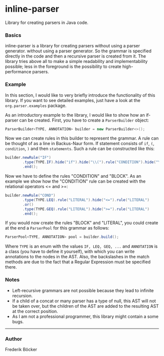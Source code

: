 # inline-parser
Library for creating parsers in Java code.

### Basics
inline-parser is a library for creating parsers without using a parser generator.
without using a parser generator. So the grammar is specified directly in the code and then
a recursive parser is created from it.
The library tries above all to make a simple readability and implementability possible;
less in the foreground is the possibility to create high-performance parsers.

### Example
In this section, I would like to very briefly introduce the functionality of this
library. If you want to see detailed examples, just have a look at the
`org.parser.examples` package.

As an introductory example to the library, I would like to show how an if-parser
can be created. First, you have to create a `ParserBuilder` object:
```java
ParserBuilder<TYPE, ANNOTATION> builder = new ParserBuilder<>();
```
Now we can create rules in this builder to represent the grammar.
A rule can be thought of as a line in Backus-Naur form.
If statement consists of `if`, `(`, `condition`, `)` and then `statements`.
Such a rule can be constructed like this:
```java
builder.newRule("IF")
        .type(TYPE.IF).hide("if").hide("\\(").rule("CONDITION").hide("\\)").rule("BLOCK")
        .end();
```
Now we have to define the rules "CONDITION" and "BLOCK". As an example we show
how the "CONDITION" rule can be created with the relational operators
<= and >=:
```java
builder.newRule("COND")
        .type(TYPE.LEQ).rule("LITERAL").hide("<=").rule("LITERAL")
        .or()
        .type(TYPE.GEQ).rule("LITERAL").hide(">=").rule("LITERAL")
        .end();
```
If you would now create the rules "BLOCK" and "LITERAL", you could create at the end
a `ParserPool` for this grammar as follows:
```java
ParserPool<TYPE, ANNOTATION> pool = builder.build();
```

Where `TYPE` is an enum with the values `IF, LEQ, GEQ, ...` and
`ANNOTATION` is a class (you have to define it yourself), with which you can write annotations to the nodes in the AST.
Also, the backslashes in the match methods are due to the fact that a Regular Expression must be specified there.

### Notes
- Left-recursive grammars are not possible because they lead to infinite recursion.
- If a child of a concat or many parser has a type of null, this AST will not be
  taken over, but the children of the AST are added to the resulting AST at the correct position.
- As I am not a professional programmer, this library might contain a some bugs.

---
### Author
Frederik Böcker

